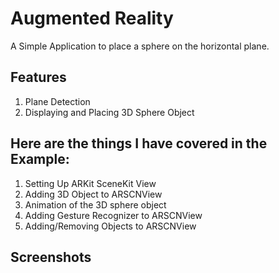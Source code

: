 # Augmented Reality

A Simple Application to place a sphere on the horizontal plane.

## Features

1. Plane Detection
2. Displaying and Placing 3D Sphere Object 

## Here are the things I have covered in the Example:

1. Setting Up ARKit SceneKit View
2. Adding 3D Object to ARSCNView
3. Animation of the 3D sphere object
4. Adding Gesture Recognizer to ARSCNView
5. Adding/Removing Objects to ARSCNView

## Screenshots
